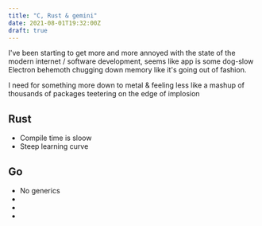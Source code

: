 ```yaml
---
title: "C, Rust & gemini"
date: 2021-08-01T19:32:00Z
draft: true
---
```


I've been starting to get more and more annoyed with the state of the modern
internet / software development, seems like app is some dog-slow Electron
behemoth chugging down memory like it's going out of fashion.

I need for something more down to metal & feeling less like a mashup of
thousands of packages teetering on the edge of implosion

## Rust

- Compile time is sloow
- Steep learning curve

## Go

- No generics
-
-
-

##

